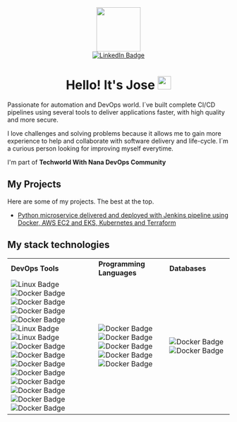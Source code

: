 <div id="header" align="center">
  <img src="https://media.giphy.com/media/dMLmQfCO7lCA2gX3tw/giphy.gif" width="100"/>
  <div id="badges">
    <a href="https://www.linkedin.com/in/josemabriones/">
      <img src="https://img.shields.io/badge/LinkedIn-blue?logo=linkedin&logoColor=white&style=for-the-badge" alt="LinkedIn Badge"/>
    </a>
  </div>
  <img src="https://komarev.com/ghpvc/?username=josmbrio&style=flat-square&color=blue" alt=""/>
  <h1>
    Hello! It's Jose
  <img src="https://media.giphy.com/media/hvRJCLFzcasrR4ia7z/giphy.gif" width="30px"/>
  </h1>
</div>
<div id="body" align="left">
  <p>Passionate for automation and DevOps world. I´ve built complete CI/CD pipelines using several tools to deliver applications faster, with high quality and more secure.</p>
  <p>I love challenges and solving problems because it allows me to gain more experience to help and collaborate with software delivery and life-cycle. I´m a curious person looking for improving myself everytime.</p>
  <p>I'm part of <b>Techworld With Nana DevOps Community</b></p>
    <h2>
    My Projects
  </h2>
  <p>Here are some of my projects. The best at the top.</p>
  <ul>
    <li><a href="https://github.com/josmbrio/ex-microservice">Python microservice delivered and deployed with Jenkins pipeline using Docker, AWS EC2 and EKS, Kubernetes and Terraform</a></li>
  </ul>
  <h2>
    My stack technologies
  </h2>
  <table>
    <tr>
      <td><b>DevOps Tools</b></td>
      <td><b>Programming Languages</b></td>
      <td><b>Databases</b></td>
    <tr>
      <td>
        <img src="https://img.shields.io/badge/-git-F05032?style=for-the-badge&logo=git&logoColor=black" alt="Linux Badge"/>
        <img src="https://img.shields.io/badge/-jenkins-D24939?style=for-the-badge&logo=jenkins&logoColor=black" alt="Docker Badge"/>
        <br />
        <img src="https://img.shields.io/badge/-maven-C71A36?style=for-the-badge&logo=apachemaven&logoColor=black" alt="Docker Badge"/>
        <img src="https://img.shields.io/badge/-gradle-02303A?style=for-the-badge&logo=gradle&logoColor=black" alt="Docker Badge"/>
        <img src="https://img.shields.io/badge/-npm-CB3837?style=for-the-badge&logo=npm&logoColor=black" alt="Docker Badge"/>
        <br />
        <img src="https://img.shields.io/badge/-linux-FCC624?style=for-the-badge&logo=linux&logoColor=black" alt="Linux Badge"/>
        <img src="https://img.shields.io/badge/-bash-4EAA25?style=for-the-badge&logo=gnubash&logoColor=black" alt="Linux Badge"/>
        <br />
        <img src="https://img.shields.io/badge/-docker-2496ED?style=for-the-badge&logo=docker&logoColor=black" alt="Docker Badge"/>
        <img src="https://img.shields.io/badge/-kubernetes-326CE5?style=for-the-badge&logo=kubernetes&logoColor=black" alt="Docker Badge"/>
        <img src="https://img.shields.io/badge/-openshift-EE0000?style=for-the-badge&logo=redhatopenshift&logoColor=black" alt="Docker Badge"/>
        <img src="https://img.shields.io/badge/-aws-232F3E?style=for-the-badge&logo=amazonaws&logoColor=black" alt="Docker Badge"/>
        <br />
        <img src="https://img.shields.io/badge/-terraform-7B42BC?style=for-the-badge&logo=terraform&logoColor=black" alt="Docker Badge"/>
        <img src="https://img.shields.io/badge/-ansible-EE0000?style=for-the-badge&logo=ansible&logoColor=black" alt="Docker Badge"/>
        <br />
        <img src="https://img.shields.io/badge/-grafana-F46800?style=for-the-badge&logo=grafana&logoColor=black" alt="Docker Badge"/>
        <img src="https://img.shields.io/badge/-prometheus-E6522C?style=for-the-badge&logo=prometheus&logoColor=black" alt="Docker Badge"/>
      </td>
      <td>
        <img src="https://img.shields.io/badge/-python-3776AB?style=for-the-badge&logo=python&logoColor=black" alt="Docker Badge"/>
        <img src="https://img.shields.io/badge/-java-FFFFFF?style=for-the-badge&logo=openjdk&logoColor=black" alt="Docker Badge"/>
        <br />
        <img src="https://img.shields.io/badge/-html-E34F26?style=for-the-badge&logo=html5&logoColor=black" alt="Docker Badge"/>
        <img src="https://img.shields.io/badge/-css-1572B6?style=for-the-badge&logo=css3&logoColor=black" alt="Docker Badge"/>
        <br />
        <img src="https://img.shields.io/badge/-sql-black?style=for-the-badge&logoColor=black" alt="Docker Badge"/>
      </td>
      <td>
        <img src="https://img.shields.io/badge/-postgres-4169E1?style=for-the-badge&logo=postgres&logoColor=black" alt="Docker Badge"/>
        <img src="https://img.shields.io/badge/-redis-DC382D?style=for-the-badge&logo=redis&logoColor=black" alt="Docker Badge"/>
      </td>
    </tr>
</div>

